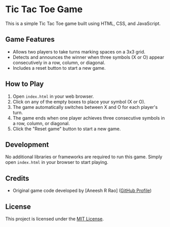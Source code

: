 # Tic Tac Toe Game

This is a simple Tic Tac Toe game built using HTML, CSS, and JavaScript.

## Game Features

- Allows two players to take turns marking spaces on a 3x3 grid.
- Detects and announces the winner when three symbols (X or O) appear consecutively in a row, column, or diagonal.
- Includes a reset button to start a new game.

## How to Play

1. Open `index.html` in your web browser.
2. Click on any of the empty boxes to place your symbol (X or O).
3. The game automatically switches between X and O for each player's turn.
4. The game ends when one player achieves three consecutive symbols in a row, column, or diagonal.
5. Click the "Reset game" button to start a new game.

## Development

No additional libraries or frameworks are required to run this game. Simply open `index.html` in your browser to start playing.

## Credits

- Original game code developed by [Aneesh R Rao] ([GitHub Profile](https://github.com/Aneesh35))

## License

This project is licensed under the [MIT License](LICENSE).
